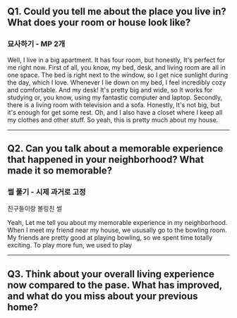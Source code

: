 ## Q1. Could you tell me about the place you live in? What does your room or house look like?
### 묘사하기 - MP 2개

Well, I live in a big apartment. It has four room, but honestly, It's perfect for me right now.
First of all, you know, my bed, desk, and living room are all in one space. 
The bed is right next to the window, so I get nice sunlight during the day, which I love.
Whenever I lie down on my bed, I feel incredibly cozy and comfortable.
And my desk! It's pretty big and wide, so It works for studying or, you know, using my fantastic computer and laptop.
Secondly, there is a living room with television and a sofa. 
Honestly, It's not big, but it's enough for get some rest.
Oh, and I also have a closet where I keep all my clothes and other stuff.
So yeah, this is pretty much about my house.

---
## Q2. Can you talk about a memorable experience that happened in your neighborhood? What made it so memorable?
### 썰 풀기 - 시제 **과거**로 고정

친구들이랑 볼링친 썰

Yeah, Let me tell you about my memorable experience in my neighborhood. 
When I meet my friend near my house, we ususally go to the bowling room.
My friends are pretty good at playing bowling, so we spent time totally exciting.
To play more fun, we used to play 

---
## Q3. Think about your overall living experience now compared to the pase. What has improved, and what do you miss about your previous home?


